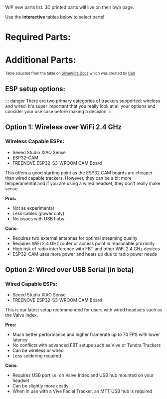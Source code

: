 <script setup>
import DiyTable from './DiyTable.vue'
import OptionalDiyTable from './OptionalDiyTable.vue'
import Alerts from '../../vue/alerts/Alerts.vue'
</script>

WIP new parts list. 3D printed parts will live on their own page.

Use the **interactive** tables below to select parts!

# Required Parts:

<DiyTable />

# Additional Parts:

<OptionalDiyTable />

<small> Table adjusted from the table on [SlimeVR's Docs](https://docs.slimevr.dev/diy/components-guide.html) which was created by [Carl](https://github.com/carl-anders)</small>

## ESP setup options:
::: danger
There are two primary categories of trackers supported: wireless and wired.
It's super important that you really look at all your options and consider your use case before making a decision.
:::

## Option 1: Wireless over WiFi 2.4 GHz
### Wireless Capable ESPs:

* Seeed Studio XIAO Sense
* ESP32-CAM
* FREENOVE ESP32-S3-WROOM CAM Board  

This offers a good starting point as the ESP32 CAM boards are cheaper than wired capable trackers. 
However, they can be a bit more temperamental and if you are using a wired headset, they don't really make sense.

**Pros:**
- Not as experimental
- Less cables (power only)
- No issues with USB hubs

**Cons:**
- Requires two external antennas for optimal streaming quality
- Requires WiFi 2.4 GHz router or access point in reasonable proximity
- High risk of radio interference with FBT and other WiFi 2.4 GHz devices
- ESP32-CAM uses more power and heats up due to radio power needs

## Option 2: Wired over USB Serial (in beta)
### Wired Capable ESPs:
* Seeed Studio XIAO Sense
* FREENOVE ESP32-S3-WROOM CAM Board  

This is our latest setup recommended for users with wired headsets such as the Valve Index.  

**Pros:**
- Much better performance and higher framerate up to 70 FPS with lower latency
- No conflicts with advanced FBT setups such as Vive or Tundra Trackers
- Can be wireless or wired
- Less soldering required

**Cons:**
- Requires USB port i.e. on Valve Index and USB hub mounted on your headset
- Can be slightly more costly
- When in use with a Vive Facial Tracker, an MTT USB hub is required